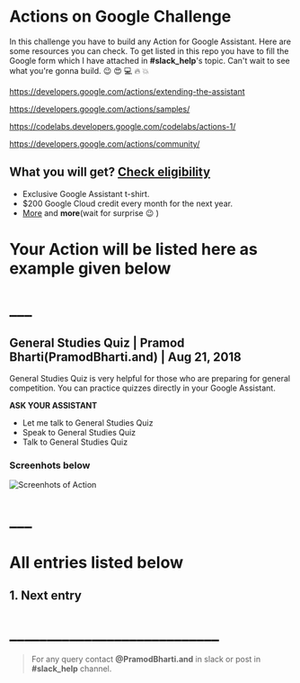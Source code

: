 # Actions on Google Challenge

In this challenge you have to build any Action for Google Assistant. Here are some resources you can check. To get listed in this repo you have to fill the Google form which I have attached in **#slack_help**'s topic. 
Can't wait to see what you're gonna build. :wink: :heart_eyes:
:computer: :fire: :boom: 

https://developers.google.com/actions/extending-the-assistant

https://developers.google.com/actions/samples/

https://codelabs.developers.google.com/codelabs/actions-1/

https://developers.google.com/actions/community/

## What you will get? [Check eligibility](https://developers.google.com/actions/community/faq#eligibility)

* Exclusive Google Assistant t-shirt.
* $200 Google Cloud credit every month for the next year.
* [More](https://developers.google.com/actions/community/overview) and **more**(wait for surprise :wink: )
 
# Your Action will be listed here as example given below

# ___

## General Studies Quiz | Pramod Bharti(PramodBharti.and) | Aug 21, 2018 

General Studies Quiz is very helpful for those who are preparing for general competition. You can practice quizzes directly in your Google Assistant.

**ASK YOUR ASSISTANT**

* Let me talk to General Studies Quiz
* Speak to General Studies Quiz
* Talk to General Studies Quiz

### Screenhots below

![Screenhots of Action](https://github.com/pramodbharti/Actions-on-Google-Challenge/blob/master/screenshots/GeneralStudiesQuiz-PramodBharti.jpeg)

# ___

# All entries listed below

## 1. Next entry



# ____________________________
> For any query contact **@PramodBharti.and** in slack or post in **#slack_help** channel.
